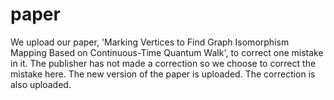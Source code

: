 # paper
We upload our paper, 'Marking Vertices to Find Graph Isomorphism Mapping Based on Continuous-Time Quantum Walk', to correct one mistake in it.
The publisher has not made a correction so we choose to correct the mistake here.
The new version of the paper is uploaded.
The correction is also uploaded.
